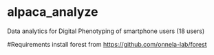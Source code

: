 # alpaca_analyze
Data analytics for Digital Phenotyping of smartphone users (18 users)

#Requirements
install forest from https://github.com/onnela-lab/forest
